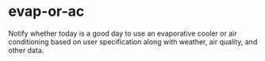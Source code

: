 # evap-or-ac
Notify whether today is a good day to use an evaporative cooler or air conditioning based on user specification along with weather, air quality, and other data.
